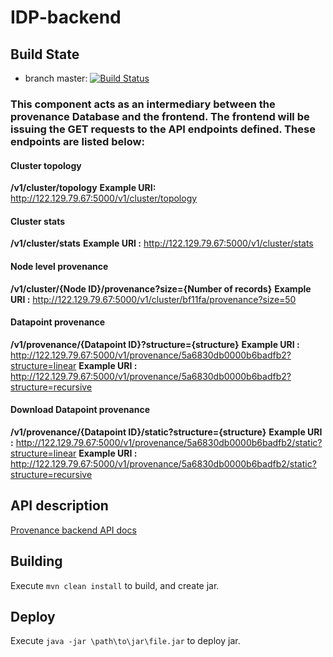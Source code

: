 # IDP-backend
## Build State

* branch master: [![Build Status](https://travis-ci.org/Krymnos/IDP-backend.svg?branch=master)](https://travis-ci.org/Krymnos/IDP-backend)

### This component acts as an intermediary between the provenance Database and the frontend. The frontend will be issuing the GET requests to the API endpoints defined. These endpoints are listed below:

#### Cluster topology
**/v1/cluster/topology**
**Example URI:** http://122.129.79.67:5000/v1/cluster/topology
#### Cluster stats
**/v1/cluster/stats**
**Example URI :** http://122.129.79.67:5000/v1/cluster/stats
#### Node level provenance
**/v1/cluster/{Node ID}/provenance?size={Number of records}**
**Example URI :** http://122.129.79.67:5000/v1/cluster/bf11fa/provenance?size=50
#### Datapoint provenance 
**/v1/provenance/{Datapoint ID}?structure={structure}**
**Example URI :**  http://122.129.79.67:5000/v1/provenance/5a6830db0000b6badfb2?structure=linear
**Example URI :**  http://122.129.79.67:5000/v1/provenance/5a6830db0000b6badfb2?structure=recursive
#### Download Datapoint provenance
**/v1/provenance/{Datapoint ID}/static?structure={structure}**
**Example URI :** http://122.129.79.67:5000/v1/provenance/5a6830db0000b6badfb2/static?structure=linear
**Example URI :** http://122.129.79.67:5000/v1/provenance/5a6830db0000b6badfb2/static?structure=recursive

## API description

[Provenance backend API docs](https://app.swaggerhub.com/apis/IDP/api-documentation/1.0.0)


## Building

Execute `mvn clean install` to build, and create jar.

## Deploy

Execute `java -jar \path\to\jar\file.jar` to deploy jar.